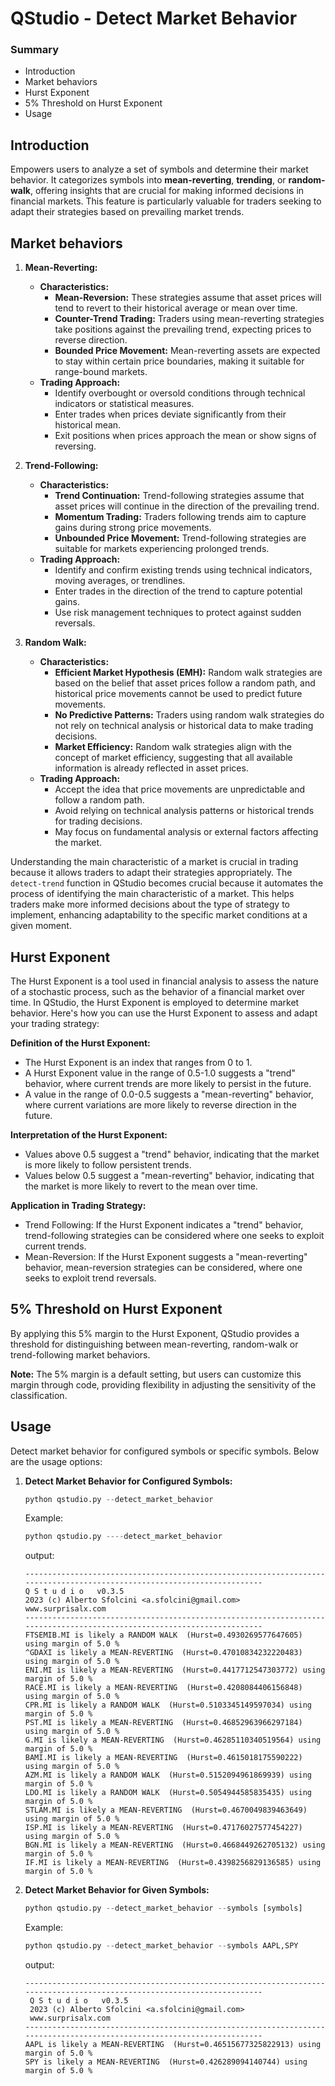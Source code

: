 # QStudio - Detect Market Behavior


### Summary
- Introduction
- Market behaviors
- Hurst Exponent
- 5% Threshold on Hurst Exponent
- Usage



## Introduction

Empowers users to analyze a set of symbols and determine their market behavior. It categorizes symbols into **mean-reverting**, **trending**, or **random-walk**, offering insights that are crucial for making informed decisions in financial markets. This feature is particularly valuable for traders seeking to adapt their strategies based on prevailing market trends.

## Market behaviors

1. **Mean-Reverting:**
    - **Characteristics:**
        - **Mean-Reversion:** These strategies assume that asset prices will tend to revert to their historical average or mean over time.
        - **Counter-Trend Trading:** Traders using mean-reverting strategies take positions against the prevailing trend, expecting prices to reverse direction.
        - **Bounded Price Movement:** Mean-reverting assets are expected to stay within certain price boundaries, making it suitable for range-bound markets.
    - **Trading Approach:**
        - Identify overbought or oversold conditions through technical indicators or statistical measures.
        - Enter trades when prices deviate significantly from their historical mean.
        - Exit positions when prices approach the mean or show signs of reversing.


2. **Trend-Following:**
    - **Characteristics:**
        - **Trend Continuation:** Trend-following strategies assume that asset prices will continue in the direction of the prevailing trend.
        - **Momentum Trading:** Traders following trends aim to capture gains during strong price movements.
        - **Unbounded Price Movement:** Trend-following strategies are suitable for markets experiencing prolonged trends.
    - **Trading Approach:**
        - Identify and confirm existing trends using technical indicators, moving averages, or trendlines.
        - Enter trades in the direction of the trend to capture potential gains.
        - Use risk management techniques to protect against sudden reversals.


3. **Random Walk:**
    - **Characteristics:**
        - **Efficient Market Hypothesis (EMH):** Random walk strategies are based on the belief that asset prices follow a random path, and historical price movements cannot be used to predict future movements.
        - **No Predictive Patterns:** Traders using random walk strategies do not rely on technical analysis or historical data to make trading decisions.
        - **Market Efficiency:** Random walk strategies align with the concept of market efficiency, suggesting that all available information is already reflected in asset prices.
    - **Trading Approach:**
        - Accept the idea that price movements are unpredictable and follow a random path.
        - Avoid relying on technical analysis patterns or historical trends for trading decisions.
        - May focus on fundamental analysis or external factors affecting the market.


Understanding the main characteristic of a market is crucial in trading because it allows traders to adapt their strategies appropriately.
The `detect-trend` function in QStudio becomes crucial because it automates the process of identifying the main characteristic of a market. This helps traders make more informed decisions about the type of strategy to implement, enhancing adaptability to the specific market conditions at a given moment.

## Hurst Exponent
The Hurst Exponent is a tool used in financial analysis to assess the nature of a stochastic process, such as the behavior of a financial market over time. In QStudio, the Hurst Exponent is employed to determine market behavior. Here's how you can use the Hurst Exponent to assess and adapt your trading strategy:

**Definition of the Hurst Exponent:**

- The Hurst Exponent is an index that ranges from 0 to 1.
- A Hurst Exponent value in the range of 0.5-1.0 suggests a "trend" behavior, where current trends are more likely to persist in the future.
- A value in the range of 0.0-0.5 suggests a "mean-reverting" behavior, where current variations are more likely to reverse direction in the future.

**Interpretation of the Hurst Exponent:**

- Values above 0.5 suggest a "trend" behavior, indicating that the market is more likely to follow persistent trends.
- Values below 0.5 suggest a "mean-reverting" behavior, indicating that the market is more likely to revert to the mean over time.

**Application in Trading Strategy:**

- Trend Following: If the Hurst Exponent indicates a "trend" behavior, trend-following strategies can be considered where one seeks to exploit current trends.
- Mean-Reversion: If the Hurst Exponent suggests a "mean-reverting" behavior, mean-reversion strategies can be considered, where one seeks to exploit trend reversals.

## 5% Threshold on Hurst Exponent
By applying this 5% margin to the Hurst Exponent, QStudio provides a threshold for distinguishing between mean-reverting, random-walk or trend-following market behaviors.

**Note:** The 5% margin is a default setting, but users can customize this margin through code, providing flexibility in adjusting the sensitivity of the classification.


## Usage

Detect market behavior for configured symbols or specific symbols. Below are the usage options:

1. **Detect Market Behavior for Configured Symbols:**
   ```python
   python qstudio.py --detect_market_behavior 
   ```
   Example:
   ```python
   python qstudio.py ----detect_market_behavior 
   ```
   output:
   ~~~console
   ------------------------------------------------------------------------------------------------------------------------
   Q S t u d i o   v0.3.5
   2023 (c) Alberto Sfolcini <a.sfolcini@gmail.com>
   www.surprisalx.com
   ------------------------------------------------------------------------------------------------------------------------
   FTSEMIB.MI is likely a RANDOM WALK  (Hurst=0.4930269577647605) using margin of 5.0 %
   ^GDAXI is likely a MEAN-REVERTING  (Hurst=0.47010834232220483) using margin of 5.0 %
   ENI.MI is likely a MEAN-REVERTING  (Hurst=0.4417712547303772) using margin of 5.0 %
   RACE.MI is likely a MEAN-REVERTING  (Hurst=0.4208084406156848) using margin of 5.0 %
   CPR.MI is likely a RANDOM WALK  (Hurst=0.5103345149597034) using margin of 5.0 %
   PST.MI is likely a MEAN-REVERTING  (Hurst=0.46852963966297184) using margin of 5.0 %
   G.MI is likely a MEAN-REVERTING  (Hurst=0.46285110340519564) using margin of 5.0 %
   BAMI.MI is likely a MEAN-REVERTING  (Hurst=0.4615018175590222) using margin of 5.0 %
   AZM.MI is likely a RANDOM WALK  (Hurst=0.5152094961869939) using margin of 5.0 %
   LDO.MI is likely a RANDOM WALK  (Hurst=0.5054944585835435) using margin of 5.0 %
   STLAM.MI is likely a MEAN-REVERTING  (Hurst=0.4670049839463649) using margin of 5.0 %
   ISP.MI is likely a MEAN-REVERTING  (Hurst=0.47176027577454227) using margin of 5.0 %
   BGN.MI is likely a MEAN-REVERTING  (Hurst=0.4668449262705132) using margin of 5.0 %
   IF.MI is likely a MEAN-REVERTING  (Hurst=0.4398256829136585) using margin of 5.0 %
   ~~~

2. **Detect Market Behavior for Given Symbols:**
   ```python
   python qstudio.py --detect_market_behavior --symbols [symbols]
   ```
   Example:
   ```python
   python qstudio.py --detect_market_behavior --symbols AAPL,SPY
   ```
   output:
   ~~~console
   ------------------------------------------------------------------------------------------------------------------------
    Q S t u d i o   v0.3.5
    2023 (c) Alberto Sfolcini <a.sfolcini@gmail.com>
    www.surprisalx.com
   ------------------------------------------------------------------------------------------------------------------------
   AAPL is likely a MEAN-REVERTING  (Hurst=0.46515677325822913) using margin of 5.0 %
   SPY is likely a MEAN-REVERTING  (Hurst=0.426289094140744) using margin of 5.0 %
   ~~~

